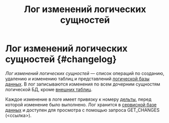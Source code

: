 ﻿---
layout: default
title: Лог изменений логических сущностей
nav_order: 14
parent: Основные понятия
grand_parent: Обзор понятий, компонентов и связей
has_children: false
has_toc: false
---

# Лог изменений логических сущностей {#changelog}

_Лог изменений логических сущностей_ — список операций по созданию, удалению и изменению таблиц и представлений 
[логической базы данных](../logical_db/logical_db.md). В лог записываются изменения по всем дочерним сущностям 
логической БД, кроме [внешних таблиц](../logical_table/logical_table.md).

Каждое изменение в логе имеет привязку к номеру [дельты](../delta/delta.md), перед которой изменение было выполнено. 
Лог хранится в [сервисной базе данных](../service_db/service_db.md) и доступен для просмотра с помощью запроса 
GET_CHANGES (<ссылка>).